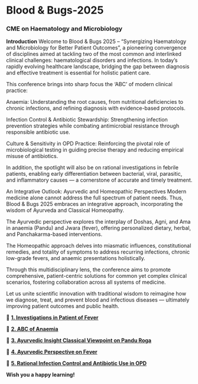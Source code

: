 # Blood & Bugs-2025
### CME on Haematology and Microbiology
**Introduction**
Welcome to Blood & Bugs 2025 – “Synergizing Haematology and Microbiology for Better Patient Outcomes”, a pioneering convergence of disciplines aimed at tackling two of the most common and interlinked clinical challenges: haematological disorders and infections. In today’s rapidly evolving healthcare landscape, bridging the gap between diagnosis and effective treatment is essential for holistic patient care.

This conference brings into sharp focus the ‘ABC’ of modern clinical practice:

Anaemia: Understanding the root causes, from nutritional deficiencies to chronic infections, and refining diagnosis with evidence-based protocols.

Infection Control & Antibiotic Stewardship: Strengthening infection prevention strategies while combating antimicrobial resistance through responsible antibiotic use.

Culture & Sensitivity in OPD Practice: Reinforcing the pivotal role of microbiological testing in guiding precise therapy and reducing empirical misuse of antibiotics.

In addition, the spotlight will also be on rational investigations in febrile patients, enabling early differentiation between bacterial, viral, parasitic, and inflammatory causes — a cornerstone of accurate and timely treatment.

An Integrative Outlook: Ayurvedic and Homeopathic Perspectives
Modern medicine alone cannot address the full spectrum of patient needs. Thus, Blood & Bugs 2025 embraces an integrative approach, incorporating the wisdom of Ayurveda and Classical Homeopathy.

The Ayurvedic perspective explores the interplay of Doshas, Agni, and Ama in anaemia (Pandu) and Jwara (fever), offering personalized dietary, herbal, and Panchakarma-based interventions.

The Homeopathic approach delves into miasmatic influences, constitutional remedies, and totality of symptoms to address recurring infections, chronic low-grade fevers, and anaemic presentations holistically.

Through this multidisciplinary lens, the conference aims to promote comprehensive, patient-centric solutions for common yet complex clinical scenarios, fostering collaboration across all systems of medicine.

Let us unite scientific innovation with traditional wisdom to reimagine how we diagnose, treat, and prevent blood and infectious diseases — ultimately improving patient outcomes and public health.

📂  **[1. Investigations in Patient of Fever](https://github.com/knkworkingcommittee/Blood-Bugs-2025/blob/main/1.%20Investigations%20in%20Patient%20of%20Fever.pdf)**


📂  **[2. ABC of Anaemia](https://github.com/knkworkingcommittee/Blood-Bugs-2025/blob/main/2.%20ABC%20of%20Anaemia.pdf)**


📂  **[3. Ayurvedic Insight Classical Viewpoint on Pandu Roga](https://github.com/knkworkingcommittee/Blood-Bugs-2025/blob/main/3.%20Ayurvedic%20Insight%20Classical%20Viewpoint%20on%20Pandu%20Roga.pdf)**


📂  **[4. Ayurvedic Perspective on Fever](https://github.com/knkworkingcommittee/Blood-Bugs-2025/blob/main/4.%20Ayurvedic%20Perspective%20on%20Fever.pdf)**


📂  **[5. Rational Infection Control and Antibiotic Use in OPD](https://github.com/knkworkingcommittee/Blood-Bugs-2025/blob/main/5.%20Rational%20Infection%20Control%20and%20Antibiotic%20Use%20in%20OPD.pdf)**




**Wish you a happy learning!**





